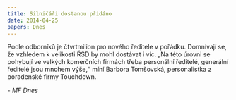 ```yaml
---
title: Silničáři dostanou přidáno
date: 2014-04-25
papers: Dnes
---
```

Podle odborníků je čtvrtmilion pro nového ředitele v pořádku. Domnívají se, že vzhledem k velikosti ŘSD by mohl dostávat i víc. „Na této úrovni se pohybují ve velkých komerčních firmách třeba personální ředitelé, generální ředitelé jsou mnohem výše,“ míní Barbora Tomšovská, personalistka z poradenské firmy Touchdown.

*- MF Dnes*
